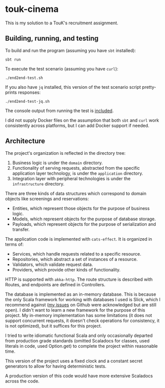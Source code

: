 # touk-cinema

This is my solution to a TouK's recruitment assignment.

## Building, running, and testing

To build and run the program (assuming you have `sbt` installed):

```shell script
sbt run
```

To execute the test scenario (assuming you have `curl`):

```shell script
./end2end-test.sh
```

If you also have `jq` installed, this version of the test scenario script
pretty-prints responses:

```shell script
./end2end-test-jq.sh
```

The console output from running the test is
[included](end2end-test-transcript.txt).

I did not supply Docker files on the assumption that both `sbt` and `curl` work
consistently across platforms, but I can add Docker support if needed.

## Architecture

The project's organization is reflected in the directory tree:

1. Business logic is under the `domain` directory.
2. Functionality of serving requests, abstracted from the specific application
   layer technology, is under the `application` directory.
3. Integration layer with peripheral technologies is under the `infrastructure`
   directory.
   
There are three kinds of data structures which correspond to domain objects like
screenings and reservations:

* Entities, which represent those objects for the purpose of business logic.
* Models, which represent objects for the purpose of database storage.
* Payloads, which represent objects for the purpose of serialization and
  transfer.
  
The application code is implemented with `cats-effect`. It is organized in terms
of:

* Services, which handle requests related to a specific resource.
* Repositories, which abstract a set of instances of a resource.
* Validators, which validate request data.
* Providers, which provide other kinds of functionality.

HTTP is supported with `akka-http`. The route structure is described with
Routes, and endpoints are defined in Controllers.

The database is implemented as an in-memory database. This is because the only
Scala framework for working with databases I used is Slick, which I recommend
against ([my issues](https://github.com/slick/slick/issues/2085) on Github were
acknowledged but are still open). I didn't want to learn a new framework for
the purpose of this project. My in-memory implementation has some limitations
(it does not support concurrent requests, it doesn't check operations for
consistency, it is not optimized), but it suffices for this project.

I tried to write idiomatic functional Scala and only occasionally departed from
production grade standards (omitted Scaladocs for classes, used literals in
code, used Option.get) to complete the project within reasonable time. 

This version of the project uses a fixed clock and a constant secret generators
to allow for having deterministic tests.

A production version of this code would have more extensive Scaladocs across
the code.